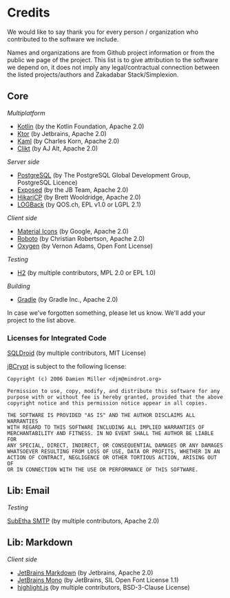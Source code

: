 # Credits

We would like to say thank you for every person / organization who contributed to the software we include.

Names and organizations are from Github project information or from the public we page of the project.
This list is to give attribution to the software we depend on, it does not imply any legal/contractual
connection between the listed projects/authors and Zakadabar Stack/Simplexion.

## Core

*Multiplatform*

* [Kotlin](https://kotlinlang.org) (by the Kotlin Foundation, Apache 2.0)
* [Ktor](https://ktor.io) (by Jetbrains, Apache 2.0)
* [Kaml](https://www.kotlinresources.com/library/kaml/) (by Charles Korn, Apache 2.0)
* [Clikt](https://github.com/ajalt/clikt) (by AJ Alt, Apache 2.0)

*Server side*

* [PostgreSQL](https://www.postgresql.org) (by The PostgreSQL Global Development Group, PostgreSQL Licence)
* [Exposed](https://github.com/JetBrains/Exposed) (by the JB Team, Apache 2.0)
* [HikariCP](https://github.com/brettwooldridge/HikariCP) (by Brett Wooldridge, Apache 2.0)
* [LOGBack](http://logback.qos.ch) (by QOS.ch, EPL v1.0 or LGPL 2.1)

*Client side*

* [Material Icons](https://material.io) (by Google, Apache 2.0)
* [Roboto](https://github.com/googlefonts/roboto) (by Christian Robertson, Apache 2.0)
* [Oxygen](https://github.com/vernnobile/oxygenFont) (by Vernon Adams, Open Font License)

*Testing*

* [H2](https://www.h2database.com/) (by multiple contributors, MPL 2.0 or EPL 1.0)

*Building*

* [Gradle](https://gradle.org) (by Gradle Inc., Apache 2.0)

In case we've forgotten something, please let us know. We'll add your project to the list above.

### Licenses for Integrated Code

[SQLDroid](https://github.com/SQLDroid/SQLDroid) (by multiple contributors, MIT License)

[jBCrypt](https://github.com/jeremyh/jBCrypt) is subject to the following license:

```text  
Copyright (c) 2006 Damien Miller <djm@mindrot.org>

Permission to use, copy, modify, and distribute this software for any
purpose with or without fee is hereby granted, provided that the above
copyright notice and this permission notice appear in all copies.

THE SOFTWARE IS PROVIDED "AS IS" AND THE AUTHOR DISCLAIMS ALL WARRANTIES
WITH REGARD TO THIS SOFTWARE INCLUDING ALL IMPLIED WARRANTIES OF
MERCHANTABILITY AND FITNESS. IN NO EVENT SHALL THE AUTHOR BE LIABLE FOR
ANY SPECIAL, DIRECT, INDIRECT, OR CONSEQUENTIAL DAMAGES OR ANY DAMAGES
WHATSOEVER RESULTING FROM LOSS OF USE, DATA OR PROFITS, WHETHER IN AN
ACTION OF CONTRACT, NEGLIGENCE OR OTHER TORTIOUS ACTION, ARISING OUT OF
OR IN CONNECTION WITH THE USE OR PERFORMANCE OF THIS SOFTWARE.
```

## Lib: Email

*Testing*

[SubEtha SMTP](https://github.com/voodoodyne/subethasmtp) (by multiple contributors, Apache 2.0)

## Lib: Markdown

*Client side*

* [JetBrains Markdown](https://github.com/JetBrains/markdown) (by Jetbrains, Apache 2.0)
* [JetBrains Mono](https://www.jetbrains.com/lp/mono/) (by JetBrains, SIL Open Font License 1.1)
* [highlight.js](https://highlightjs.org) (by multiple contributors, BSD-3-Clause License)
